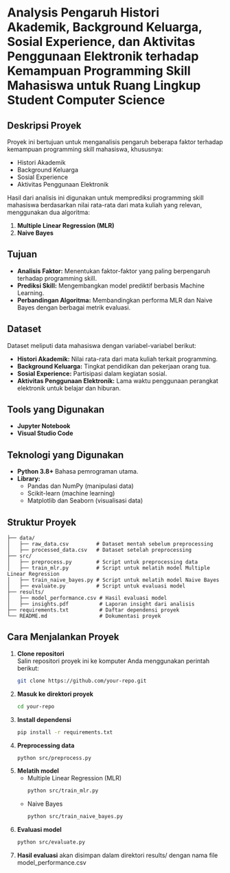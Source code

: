# Analysis Pengaruh Histori Akademik, Background Keluarga, Sosial Experience, dan Aktivitas Penggunaan Elektronik terhadap Kemampuan Programming Skill Mahasiswa untuk Ruang Lingkup Student Computer Science

## Deskripsi Proyek
Proyek ini bertujuan untuk menganalisis pengaruh beberapa faktor terhadap kemampuan programming skill mahasiswa, khususnya:
- Histori Akademik
- Background Keluarga
- Sosial Experience
- Aktivitas Penggunaan Elektronik

Hasil dari analisis ini digunakan untuk memprediksi programming skill mahasiswa berdasarkan nilai rata-rata dari mata kuliah yang relevan, menggunakan dua algoritma:
1. **Multiple Linear Regression (MLR)**
2. **Naive Bayes**

## Tujuan
- **Analisis Faktor:** Menentukan faktor-faktor yang paling berpengaruh terhadap programming skill.
- **Prediksi Skill:** Mengembangkan model prediktif berbasis Machine Learning.
- **Perbandingan Algoritma:** Membandingkan performa MLR dan Naive Bayes dengan berbagai metrik evaluasi.

## Dataset
Dataset meliputi data mahasiswa dengan variabel-variabel berikut:
- **Histori Akademik:** Nilai rata-rata dari mata kuliah terkait programming.
- **Background Keluarga:** Tingkat pendidikan dan pekerjaan orang tua.
- **Sosial Experience:** Partisipasi dalam kegiatan sosial.
- **Aktivitas Penggunaan Elektronik:** Lama waktu penggunaan perangkat elektronik untuk belajar dan hiburan.

## Tools yang Digunakan
- **Jupyter Notebook**
- **Visual Studio Code**

## Teknologi yang Digunakan
- **Python 3.8+** Bahasa pemrograman utama.
- **Library:** 
  - Pandas dan NumPy (manipulasi data)
  - Scikit-learn (machine learning)
  - Matplotlib dan Seaborn (visualisasi data)


## Struktur Proyek
    
    ├── data/
    │   ├── raw_data.csv         # Dataset mentah sebelum preprocessing
    │   ├── processed_data.csv   # Dataset setelah preprocessing
    ├── src/
    │   ├── preprocess.py        # Script untuk preprocessing data
    │   ├── train_mlr.py         # Script untuk melatih model Multiple Linear Regression
    │   ├── train_naive_bayes.py # Script untuk melatih model Naive Bayes
    │   ├── evaluate.py          # Script untuk evaluasi model
    ├── results/
    │   ├── model_performance.csv # Hasil evaluasi model
    │   ├── insights.pdf          # Laporan insight dari analisis
    ├── requirements.txt          # Daftar dependensi proyek
    └── README.md                 # Dokumentasi proyek

## Cara Menjalankan Proyek

1. **Clone repositori**  
   Salin repositori proyek ini ke komputer Anda menggunakan perintah berikut:
   ```bash
   git clone https://github.com/your-repo.git
2. **Masuk ke direktori proyek**
   ```bash
   cd your-repo
3. **Install dependensi**
   ```bash
   pip install -r requirements.txt
4. **Preprocessing data**
   ```bash
   python src/preprocess.py
5. **Melatih model**
   - Multiple Linear Regression (MLR)
       ```bash
       python src/train_mlr.py
    - Naive Bayes
       ```bash
       python src/train_naive_bayes.py
7. **Evaluasi model**
   ```bash
   python src/evaluate.py
8. **Hasil evaluasi** akan disimpan dalam direktori results/ dengan nama file model_performance.csv
